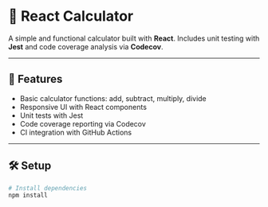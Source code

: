 # 🧮 React Calculator

A simple and functional calculator built with **React**. Includes unit testing with **Jest** and code coverage analysis via **Codecov**.

---

## 🚀 Features

- Basic calculator functions: add, subtract, multiply, divide
- Responsive UI with React components
- Unit tests with Jest
- Code coverage reporting via Codecov
- CI integration with GitHub Actions

---

## 🛠 Setup

```bash
# Install dependencies
npm install
